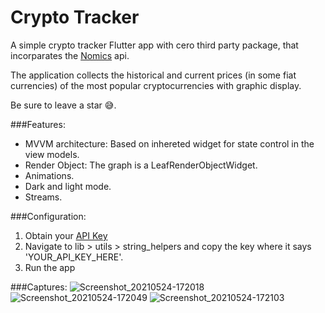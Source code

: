 # Crypto Tracker
A simple crypto tracker Flutter app with cero third party package, that incorparates the [Nomics](https://nomics.com/) api. 

The application collects the historical and current prices (in some fiat currencies) of the most popular cryptocurrencies with graphic display.

Be sure to leave a star :sweat_smile:.

###Features:
* MVVM architecture: Based on inhereted widget for state control in the view models.
* Render Object: The graph is a LeafRenderObjectWidget.
* Animations.
* Dark and light mode.
* Streams.

###Configuration:
1. Obtain your [API Key](https://p.nomics.com/cryptocurrency-bitcoin-api)
2. Navigate to lib > utils > string_helpers and copy the key where it says 'YOUR_API_KEY_HERE'.
3. Run the app

###Captures:
![Screenshot_20210524-172018](https://user-images.githubusercontent.com/70621340/119414434-69c35700-bca4-11eb-95a7-e9509dc86641.jpg)
![Screenshot_20210524-172049](https://user-images.githubusercontent.com/70621340/119414439-6b8d1a80-bca4-11eb-8d86-b3082f47ca38.jpg)
![Screenshot_20210524-172103](https://user-images.githubusercontent.com/70621340/119414442-6d56de00-bca4-11eb-815e-6f6610746e92.jpg)



